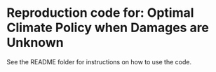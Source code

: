 # Reproduction code for: Optimal Climate Policy when Damages are Unknown

See the README folder for instructions on how to use the code.
